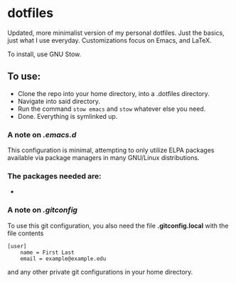 # dotfiles
Updated, more minimalist version of my personal dotfiles.
Just the basics, just what I use everyday.
Customizations focus on Emacs, and LaTeX.

To install, use GNU Stow.

## To use:
- Clone the repo into your home directory, into a .dotfiles directory.
- Navigate into said directory.
- Run the command `stow emacs` and `stow` whatever else you need.
- Done. Everything is symlinked up.

### A note on *.emacs.d*
This configuration is minimal, attempting to only utilize ELPA packages available via package managers in many GNU/Linux distributions.

### The packages needed are:
- 

### A note on *.gitconfig*
To use this git configuration, you also need the file **.gitconfig.local** with the file contents
```
[user]
	name = First Last
	email = example@example.edu
```
and any other private git configurations in your home directory.